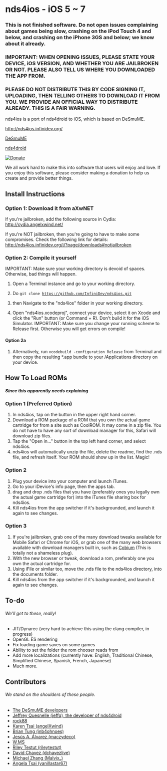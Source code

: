 nds4ios - iOS 5 ~ 7
=======
### This is not finished software. Do not open issues complaining about games being slow, crashing on the iPod Touch 4 and below, and crashing on the iPhone 3GS and below; we know about it already.

### IMPORTANT: WHEN OPENING ISSUES, PLEASE STATE YOUR DEVICE, iOS VERSION, AND WHETHER YOU ARE JAILBROKEN OR NOT. PLEASE ALSO TELL US WHERE YOU DOWNLOADED THE APP FROM.

### PLEASE DO NOT DISTRIBUTE THIS BY CODE SIGNING IT, UPLOADING, THEN TELLING OTHERS TO DOWNLOAD IT FROM YOU. WE PROVIDE AN OFFICIAL WAY TO DISTRIBUTE ALREADY. THIS IS A FAIR WARNING.

nds4ios is a port of nds4droid to iOS, which is based on DeSmuME.

http://nds4ios.infinidev.org/

[DeSmuME](http://desmume.org/) 

[nds4droid](http://jeffq.com/blog/nds4droid/)

[![Donate](https://www.paypalobjects.com/en_US/i/btn/btn_donate_LG.gif)](https://www.paypal.com/cgi-bin/webscr?cmd=_s-xclick&hosted_button_id=MCAFUKL3CM8QQ)

We all work hard to make this into software that users will enjoy and love. If you enjoy this software, please consider making a donation to help us create and provide better things.

Install Instructions
------------------------

### Option 1: Download it from aXwNET

If you're jailbroken, add the following source in Cydia: http://cydia.angelxwind.net/

If you're NOT jailbroken, then you're going to have to make some compromises. Check the following link for details: http://nds4ios.infinidev.org/i/?page/downloads#notjailbroken

### Option 2: Compile it yourself

IMPORTANT: Make sure your working directory is devoid of spaces. Otherwise, bad things will happen.

1.  Open a Terminal instance and go to your working directory.

2.  Do
<code>git clone https://github.com/InfiniDev/nds4ios.git</code>

3.  then
Navigate to the "nds4ios" folder in your working directory.

4. Open "nds4ios.xcodeproj", connect your device, select it on Xcode and click the "Run" button (or Command + R). Don't build it for the iOS Simulator. IMPORTANT: Make sure you change your running scheme to Release first. Otherwise you will get errors on compile!

#### Option 2a
1. Alternatively, run
    <code>xcodebuild -configuration Release</code>
   from Terminal and then copy the resulting *.app bundle to your /Applications directory on your device.


How To Load ROMs
------------------------
##### Since this apparently needs explaining

### Option 1 (Preferred Option)
1. In nds4ios, tap on the button in the upper right hand corner.
2. Download a ROM package of a ROM that you own the actual game cartridge for from a site such as CoolROM. It may come in a zip file. You do not have to have any sort of download manager for this, Safari will download zip files.
3. Tap the "Open in..." button in the top left hand corner, and select nds4ios.
4. nds4ios will automatically unzip the file, delete the readme, find the .nds file, and refresh itself. Your ROM should show up in the list. Magic!

### Option 2
1. Plug your device into your computer and launch iTunes.
2. Go to your iDevice's info page, then the apps tab.
3. drag and drop .nds files that you have (preferably ones you legally own the actual game cartridge for) into the iTunes file sharing box for nds4ios.
4. Kill nds4ios from the app switcher if it's backgrounded, and launch it again to see changes.

### Option 3
1. If you're jailbroken, grab one of the many download tweaks available for Mobile Safari or Chrome for iOS, or grab one of the many web browsers available with download managers built in, such as [Cobium](https://itunes.apple.com/us/app/cobium-simple-browsing/id502426780?mt=8) (This is totally not a shameless plug).
2. With the new browser or tweak, download a rom, preferably one you own the actual cartridge for.
3. Using iFile or similar too, move the .nds file to the nds4ios directory, into the documents folder.
4. Kill nds4ios from the app switcher if it's backgrounded, and launch it again to see changes.


To-do
------------------------
###### We'll get to these, really!
* JIT/Dynarec (very hard to achieve this using the clang compiler, in progress)
* OpenGL ES rendering
* Fix loading game saves on some games
* Ability to set the folder the rom chooser reads from
* Add more localizations (currently have: English, Traditional Chinese, Simplified Chinese, Spanish, French, Japanese)
* Much more.

Contributors
------------------------
###### We stand on the shoulders of these people.
* [The DeSmuME developers](http://desmume.org/)
* [Jeffrey Quesnelle (jeffq), the developer of nds4droid](http://jeffq.com/blog/nds4droid/)
* [rock88](http://rock88dev.blogspot.com/)
* [Karen Tsai (angelXwind)](http://angelxwind.net/)
* [Brian Tung (inb4ohnoes)](http://brian.weareflame.co/)
* [Jesús A. Álvarez (maczydeco)](http://twitter.com/maczydeco)
* [W.MS](http://github.com/w-ms/)
* [Riley Testut (rileytestut)](https://github.com/rileytestut)
* [David Chavez (dchavezlive)](http://dchavez.net)
* [Michael Zhang (Malvix_)](https://twitter.com/Malvix_)
* [Angela Tsai (vanillastar67)](https://twitter.com/vanillastar67)
